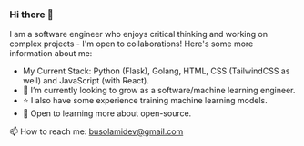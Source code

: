 ### Hi there 👋
<!--
**Olubusolami-R/Olubusolami-R** is a ✨ _special_ ✨ repository because its `README.md` (this file) appears on your GitHub profile.

Here are some ideas to get you started:

- 🔭 I’m currently working on ...
- 🌱 I’m currently learning ...
- 👯 I’m looking to collaborate on ...
- 🤔 I’m looking for help with ...
- 💬 Ask me about ...
- 📫 How to reach me: ...
- 😄 Pronouns: ...
- ⚡ Fun fact: ...
-->

I am a software engineer who enjoys critical thinking and working on complex projects - I'm open to collaborations! Here's some more information about me: 
- My Current Stack: Python (Flask), Golang, HTML, CSS (TailwindCSS as well) and JavaScript (with React).
- 🌱 I’m currently looking to grow as a software/machine learning engineer.
- ⭐️ I also have some experience training machine learning models. 
- 🚀 Open to learning more about open-source.

📫 How to reach me: busolamidev@gmail.com
